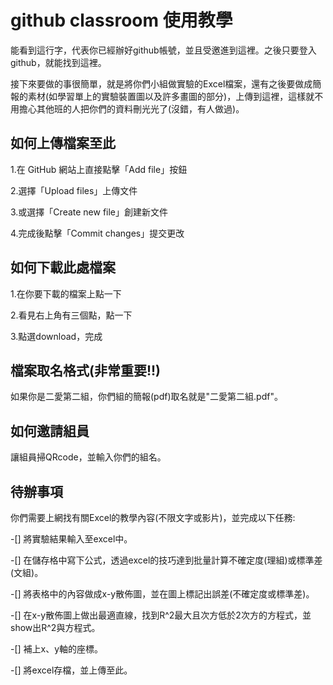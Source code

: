 # github classroom 使用教學
能看到這行字，代表你已經辦好github帳號，並且受邀進到這裡。之後只要登入github，就能找到這裡。

接下來要做的事很簡單，就是將你們小組做實驗的Excel檔案，還有之後要做成簡報的素材(如學習單上的實驗裝置圖以及許多畫圖的部分)，上傳到這裡，這樣就不用擔心其他班的人把你們的資料刪光光了(沒錯，有人做過)。

## 如何上傳檔案至此
1.在 GitHub 網站上直接點擊「Add file」按鈕

2.選擇「Upload files」上傳文件

3.或選擇「Create new file」創建新文件

4.完成後點擊「Commit changes」提交更改

## 如何下載此處檔案
1.在你要下載的檔案上點一下

2.看見右上角有三個點，點一下

3.點選download，完成

## 檔案取名格式(非常重要!!)
如果你是二愛第二組，你們組的簡報(pdf)取名就是"二愛第二組.pdf"。

## 如何邀請組員
讓組員掃QRcode，並輸入你們的組名。

## 待辦事項
你們需要上網找有關Excel的教學內容(不限文字或影片)，並完成以下任務:

-[] 將實驗結果輸入至excel中。

-[] 在儲存格中寫下公式，透過excel的技巧達到批量計算不確定度(理組)或標準差(文組)。

-[] 將表格中的內容做成x-y散佈圖，並在圖上標記出誤差(不確定度或標準差)。

-[] 在x-y散佈圖上做出最適直線，找到R^2最大且次方低於2次方的方程式，並show出R^2與方程式。

-[] 補上x、y軸的座標。

-[] 將excel存檔，並上傳至此。

